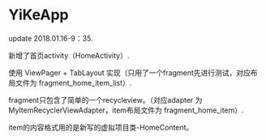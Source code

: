 # YiKeApp

update 2018.01.16-9：35.  

新增了首页activity（HomeActivity）. 	

使用 ViewPager + TabLayout 实现（只用了一个fragment先进行测试，对应布局文件为 fragment_home_item_list）. 	

fragment只包含了简单的一个recycleview。（对应adapter 为 MyItemRecyclerViewAdapter，item布局文件为 fragment_home_item）. 	

item的内容格式用的是新写的虚拟项目类-HomeContent。 
